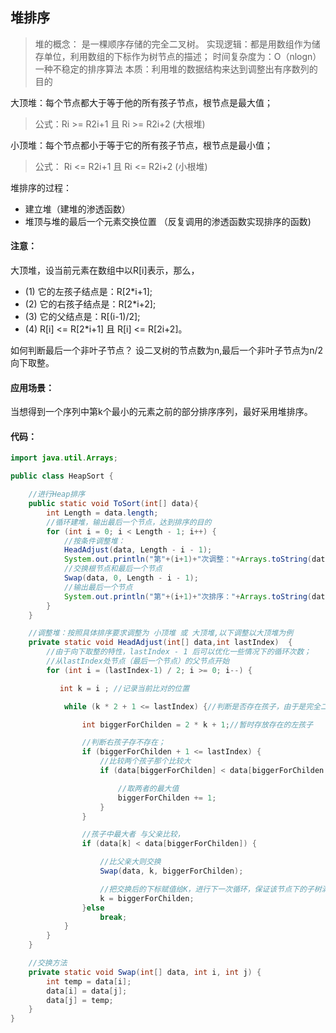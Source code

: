  堆排序
---
> 堆的概念：
> 是一棵顺序存储的完全二叉树。
> 实现逻辑：都是用数组作为储存单位，利用数组的下标作为树节点的描述；
> 时间复杂度为：O（nlogn）
> 一种不稳定的排序算法
> 本质：利用堆的数据结构来达到调整出有序数列的目的

大顶堆：每个节点都大于等于他的所有孩子节点，根节点是最大值；
> 公式：Ri >= R2i+1 且 Ri >= R2i+2 (大根堆)

小顶堆：每个节点都小于等于它的所有孩子节点，根节点是最小值；
> 公式： Ri <= R2i+1 且 Ri <= R2i+2 (小根堆)

堆排序的过程：
+ 建立堆（建堆的渗透函数）
+ 堆顶与堆的最后一个元素交换位置 （反复调用的渗透函数实现排序的函数)


#### 注意：
大顶堆，设当前元素在数组中以R[i]表示，那么，
+ (1) 它的左孩子结点是：R[2*i+1];
+ (2) 它的右孩子结点是：R[2*i+2];
+ (3) 它的父结点是：R[(i-1)/2];
+ (4) R[i] <= R[2*i+1] 且 R[i] <= R[2i+2]。

如何判断最后一个非叶子节点？
设二叉树的节点数为n,最后一个非叶子节点为n/2向下取整。


#### 应用场景：
当想得到一个序列中第k个最小的元素之前的部分排序序列，最好采用堆排序。

#### 代码：
```java
import java.util.Arrays;

public class HeapSort {

    //进行Heap排序
    public static void ToSort(int[] data){
        int Length = data.length;
        //循环建堆，输出最后一个节点，达到排序的目的
        for (int i = 0; i < Length - 1; i++) {
            //按条件调整堆：
            HeadAdjust(data, Length - i - 1);
            System.out.println("第"+(i+1)+"次调整："+Arrays.toString(data));
            //交换根节点和最后一个节点
            Swap(data, 0, Length - i - 1);
            //输出最后一个节点
            System.out.println("第"+(i+1)+"次排序："+Arrays.toString(data));
        }
    }

    //调整堆：按照具体排序要求调整为 小顶堆 或 大顶堆,以下调整以大顶堆为例
    private static void HeadAdjust(int[] data,int lastIndex)  {
        //由于向下取整的特性，lastIndex - 1 后可以优化一些情况下的循环次数；
        //从lastIndex处节点（最后一个节点）的父节点开始
        for (int i = (lastIndex-1) / 2; i >= 0; i--) {

           int k = i ; //记录当前比对的位置

            while (k * 2 + 1 <= lastIndex) {//判断是否存在孩子，由于是完全二叉树，不存在左孩子为空，右孩子存在的情况；

                int biggerForChilden = 2 * k + 1;//暂时存放存在的左孩子

                //判断右孩子存不存在；
                if (biggerForChilden + 1 <= lastIndex) {
                    //比较两个孩子那个比较大
                    if (data[biggerForChilden] < data[biggerForChilden + 1]) {

                        //取两者的最大值
                        biggerForChilden += 1;
                    }
                }

                //孩子中最大者 与父亲比较，
                if (data[k] < data[biggerForChilden]) {

                    //比父亲大则交换
                    Swap(data, k, biggerForChilden);

                    //把交换后的下标赋值给K，进行下一次循环，保证该节点下的子树满足条件
                    k = biggerForChilden;
                }else
                    break;
            }
        }
    }

    //交换方法
    private static void Swap(int[] data, int i, int j) {
        int temp = data[i];
        data[i] = data[j];
        data[j] = temp;
    }
}

```





